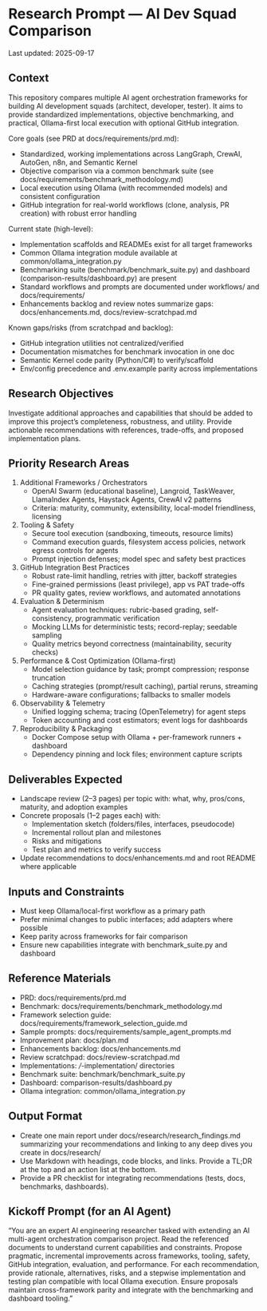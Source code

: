 # Research Prompt — AI Dev Squad Comparison

Last updated: 2025-09-17

## Context

This repository compares multiple AI agent orchestration frameworks for building AI development squads (architect, developer, tester). It aims to provide standardized implementations, objective benchmarking, and practical, Ollama-first local execution with optional GitHub integration.

Core goals (see PRD at docs/requirements/prd.md):
- Standardized, working implementations across LangGraph, CrewAI, AutoGen, n8n, and Semantic Kernel
- Objective comparison via a common benchmark suite (see docs/requirements/benchmark_methodology.md)
- Local execution using Ollama (with recommended models) and consistent configuration
- GitHub integration for real-world workflows (clone, analysis, PR creation) with robust error handling

Current state (high-level):
- Implementation scaffolds and READMEs exist for all target frameworks
- Common Ollama integration module available at common/ollama_integration.py
- Benchmarking suite (benchmark/benchmark_suite.py) and dashboard (comparison-results/dashboard.py) are present
- Standard workflows and prompts are documented under workflows/ and docs/requirements/
- Enhancements backlog and review notes summarize gaps: docs/enhancements.md, docs/review-scratchpad.md

Known gaps/risks (from scratchpad and backlog):
- GitHub integration utilities not centralized/verified
- Documentation mismatches for benchmark invocation in one doc
- Semantic Kernel code parity (Python/C#) to verify/scaffold
- Env/config precedence and .env.example parity across implementations

## Research Objectives
Investigate additional approaches and capabilities that should be added to improve this project’s completeness, robustness, and utility. Provide actionable recommendations with references, trade-offs, and proposed implementation plans.

## Priority Research Areas
1. Additional Frameworks / Orchestrators
   - OpenAI Swarm (educational baseline), Langroid, TaskWeaver, LlamaIndex Agents, Haystack Agents, CrewAI v2 patterns
   - Criteria: maturity, community, extensibility, local-model friendliness, licensing
2. Tooling & Safety
   - Secure tool execution (sandboxing, timeouts, resource limits)
   - Command execution guards, filesystem access policies, network egress controls for agents
   - Prompt injection defenses; model spec and safety best practices
3. GitHub Integration Best Practices
   - Robust rate-limit handling, retries with jitter, backoff strategies
   - Fine-grained permissions (least privilege), app vs PAT trade-offs
   - PR quality gates, review workflows, and automated annotations
4. Evaluation & Determinism
   - Agent evaluation techniques: rubric-based grading, self-consistency, programmatic verification
   - Mocking LLMs for deterministic tests; record-replay; seedable sampling
   - Quality metrics beyond correctness (maintainability, security checks)
5. Performance & Cost Optimization (Ollama-first)
   - Model selection guidance by task; prompt compression; response truncation
   - Caching strategies (prompt/result caching), partial reruns, streaming
   - Hardware-aware configurations; fallbacks to smaller models
6. Observability & Telemetry
   - Unified logging schema; tracing (OpenTelemetry) for agent steps
   - Token accounting and cost estimators; event logs for dashboards
7. Reproducibility & Packaging
   - Docker Compose setup with Ollama + per-framework runners + dashboard
   - Dependency pinning and lock files; environment capture scripts

## Deliverables Expected
- Landscape review (2–3 pages) per topic with: what, why, pros/cons, maturity, and adoption examples
- Concrete proposals (1–2 pages each) with:
  - Implementation sketch (folders/files, interfaces, pseudocode)
  - Incremental rollout plan and milestones
  - Risks and mitigations
  - Test plan and metrics to verify success
- Update recommendations to docs/enhancements.md and root README where applicable

## Inputs and Constraints
- Must keep Ollama/local-first workflow as a primary path
- Prefer minimal changes to public interfaces; add adapters where possible
- Keep parity across frameworks for fair comparison
- Ensure new capabilities integrate with benchmark_suite.py and dashboard

## Reference Materials
- PRD: docs/requirements/prd.md
- Benchmark: docs/requirements/benchmark_methodology.md
- Framework selection guide: docs/requirements/framework_selection_guide.md
- Sample prompts: docs/requirements/sample_agent_prompts.md
- Improvement plan: docs/plan.md
- Enhancements backlog: docs/enhancements.md
- Review scratchpad: docs/review-scratchpad.md
- Implementations: */*-implementation/ directories
- Benchmark suite: benchmark/benchmark_suite.py
- Dashboard: comparison-results/dashboard.py
- Ollama integration: common/ollama_integration.py

## Output Format
- Create one main report under docs/research/research_findings.md summarizing your recommendations and linking to any deep dives you create in docs/research/
- Use Markdown with headings, code blocks, and links. Provide a TL;DR at the top and an action list at the bottom.
- Provide a PR checklist for integrating recommendations (tests, docs, benchmarks, dashboards).

## Kickoff Prompt (for an AI Agent)
“You are an expert AI engineering researcher tasked with extending an AI multi-agent orchestration comparison project. Read the referenced documents to understand current capabilities and constraints. Propose pragmatic, incremental improvements across frameworks, tooling, safety, GitHub integration, evaluation, and performance. For each recommendation, provide rationale, alternatives, risks, and a stepwise implementation and testing plan compatible with local Ollama execution. Ensure proposals maintain cross-framework parity and integrate with the benchmarking and dashboard tooling.”

